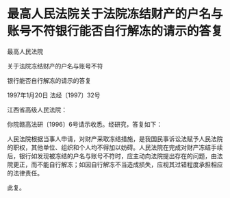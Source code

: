# 最高人民法院关于法院冻结财产的户名与账号不符银行能否自行解冻的请示的答复

<!-- INFO END -->

最高人民法院

关于法院冻结财产的户名与账号不符

银行能否自行解冻的请示的答复

1997年1月20日 法经〔1997〕32号

江西省高级人民法院：

你院赣高法研〔1996〕6号请示收悉。经研究，答复如下：

人民法院根据当事人申请，对财产采取冻结措施，是我国民事诉讼法赋予人民法院的职权，其他单位、组织和个人均不得加以妨碍。人民法院在完成对财产冻结手续后，银行如发现被冻结的户名与账号不符时，应主动向法院提出存在的问题，由法院更正，而不能自行解冻；如因自行解冻不当造成损失，应视其过错程度承担相应的法律责任。

此复。
